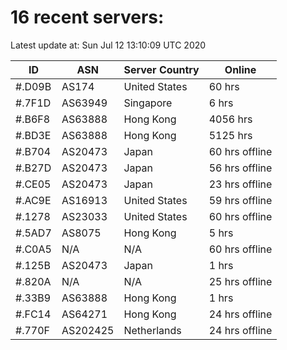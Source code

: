 # 16 recent servers:

Latest update at: Sun Jul 12 13:10:09 UTC 2020

| ID | ASN | Server Country | Online |
| -- | --- | -------------- | ------ |
| #.D09B | AS174 | United States | 60 hrs |
| #.7F1D | AS63949 | Singapore | 6 hrs |
| #.B6F8 | AS63888 | Hong Kong | 4056 hrs |
| #.BD3E | AS63888 | Hong Kong | 5125 hrs |
| #.B704 | AS20473 | Japan | 60 hrs offline |
| #.B27D | AS20473 | Japan | 56 hrs offline |
| #.CE05 | AS20473 | Japan | 23 hrs offline |
| #.AC9E | AS16913 | United States | 59 hrs offline |
| #.1278 | AS23033 | United States | 60 hrs offline |
| #.5AD7 | AS8075 | Hong Kong | 5 hrs |
| #.C0A5 | N/A | N/A | 60 hrs offline |
| #.125B | AS20473 | Japan | 1 hrs |
| #.820A | N/A | N/A | 25 hrs offline |
| #.33B9 | AS63888 | Hong Kong | 1 hrs |
| #.FC14 | AS64271 | Hong Kong | 24 hrs offline |
| #.770F | AS202425 | Netherlands | 24 hrs offline |

